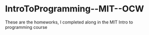 # IntroToProgramming--MIT--OCW
These are the homeworks, I completed along in the MIT Intro to programming course
